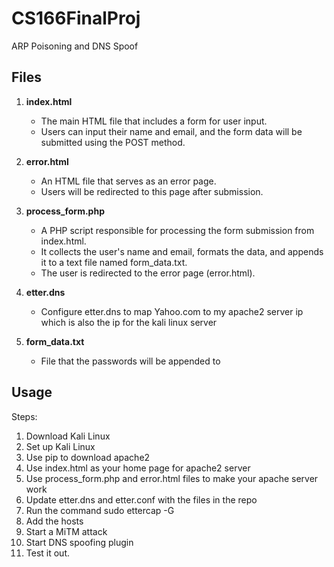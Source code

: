# CS166FinalProj
ARP Poisoning and DNS Spoof

## Files

1. **index.html**
   - The main HTML file that includes a form for user input.
   - Users can input their name and email, and the form data will be submitted using the POST method.

2. **error.html**
   - An HTML file that serves as an error page.
   - Users will be redirected to this page after submission.

3. **process_form.php**
   - A PHP script responsible for processing the form submission from index.html.
   - It collects the user's name and email, formats the data, and appends it to a text file named form_data.txt.
   - The user is redirected to the error page (error.html).
  
4. **etter.dns**
   - Configure etter.dns to map Yahoo.com to my apache2 server ip which is also the ip for the kali linux server
  
5. **form_data.txt**
   - File that the passwords will be appended to
  
## Usage
Steps:
1.  Download Kali Linux
2.  Set up Kali Linux
3.  Use pip to download apache2
4.  Use index.html as your home page for apache2 server
5.  Use process_form.php and error.html files to make your apache server work
6.  Update etter.dns and etter.conf with the files in the repo
7.  Run the command sudo ettercap -G
8.  Add the hosts
9.  Start a MiTM attack
10. Start DNS spoofing plugin
11. Test it out.
